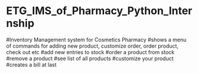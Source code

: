 # ETG_IMS_of_Pharmacy_Python_Internship
#Inventory Management system for Cosmetics Pharmacy
#shows a menu of commands for adding new product, customize order, order product, check out etc
#add new entries to stock
#order a product from stock
#remove a product
#see list of all products
#customize your product
#creates a bill at last
